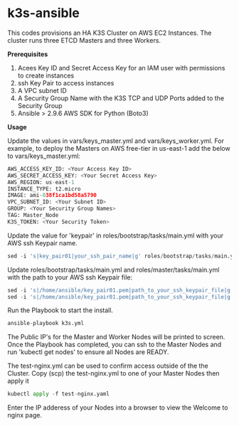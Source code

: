 # k3s-ansible

This codes provisions an HA K3S Cluster on AWS EC2 Instances. The cluster runs three ETCD Masters and three Workers. 

**Prerequisites**

1. Acees Key ID and Secret Access Key for an IAM user with permissions to create instances
3. ssh Key Pair to access instances
4. A VPC subnet ID
5. A Security Group Name with the K3S TCP and UDP Ports added to the Security Group
6. Ansible > 2.9.6 AWS SDK for Python (Boto3) 

**Usage**

Update the values in vars/keys_master.yml and vars/keys_worker.yml. For example, to deploy the Masters on AWS free-tier in us-east-1 add the below to vars/keys_master.yml:

```python
AWS_ACCESS_KEY_ID: <Your Access Key ID>
AWS_SECRET_ACCESS_KEY: <Your Secret Access Key>
AWS_REGION: us-east-1
INSTANCE_TYPE: t2.micro
IMAGE: ami-038f1ca1bd58a5790
VPC_SUBNET_ID: <Your Subnet ID>
GROUP: <Your Security Group Names>
TAG: Master_Node
K3S_TOKEN: <Your Security Token>
```

Update the value for 'keypair' in roles/bootstrap/tasks/main.yml with your AWS ssh Keypair name.
```python
sed -i 's|key_pair01|your_ssh_pair_name|g' roles/bootstrap/tasks/main.yml
```
Update roles/bootstrap/tasks/main.yml and roles/master/tasks/main.yml with the path to your AWS ssh Keypair file:
```python
sed -i 's|/home/ansible/key_pair01.pem|path_to_your_ssh_keypair_file|g' roles/bootstrap/tasks/main.yml
sed -i 's|/home/ansible/key_pair01.pem|path_to_your_ssh_keypair_file|g' roles/worker/tasks/main.yml
```

Run the Playbook to start the install. 
```python
ansible-playbook k3s.yml
```
The Public IP's for the Master and Worker Nodes will be printed to screen. Once the Playbook has completed, you can ssh to the Master Nodes and run 'kubectl get nodes' to ensure all Nodes are READY.

The test-nginx.yml can be used to confirm access outside of the the Cluster. Copy (scp) the test-nginx.yml to one of your Master Nodes then apply it 
```python
kubectl apply -f test-nginx.yaml
```

Enter the IP adderess of your Nodes into a browser to view the Welcome to nginx page.
